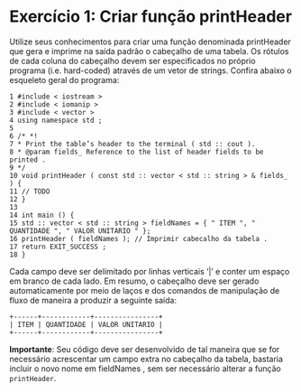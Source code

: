 #  Exercício 1: Criar função printHeader

Utilize seus conhecimentos para criar uma função denominada printHeader que gera e imprime
na saída padrão o cabeçalho de uma tabela. Os rótulos de cada coluna do cabeçalho devem ser
especificados no próprio programa (i.e. hard-coded) através de um vetor de strings. Confira abaixo
o esqueleto geral do programa:

```
1 #include < iostream >
2 #include < iomanip >
3 #include < vector >
4 using namespace std ;
5
6 /* *!
7 * Print the table’s header to the terminal ( std :: cout ).
8 * @param fields_ Reference to the list of header fields to be printed .
9 */
10 void printHeader ( const std :: vector < std :: string > & fields_ ) {
11 // TODO
12 }
13
14 int main () {
15 std :: vector < std :: string > fieldNames = { " ITEM ", " QUANTIDADE ", " VALOR UNITARIO " };
16 printHeader ( fieldNames ); // Imprimir cabecalho da tabela .
17 return EXIT_SUCCESS ;
18 }
```

Cada campo deve ser delimitado por linhas verticais ‘|’ e conter um espaço em branco de cada
lado. Em resumo, o cabeçalho deve ser gerado automaticamente por meio de laços e dos comandos
de manipulação de fluxo de maneira a produzir a seguinte saída:

```
+------+------------+----------------+
| ITEM | QUANTIDADE | VALOR UNITARIO |
+------+------------+----------------+
```

<b>Importante</b>: Seu código deve ser desenvolvido de tal maneira que se for necessário acrescentar
um campo extra no cabeçalho da tabela, bastaria incluir o novo nome em fieldNames , sem ser
necessário alterar a função ``printHeader``.


